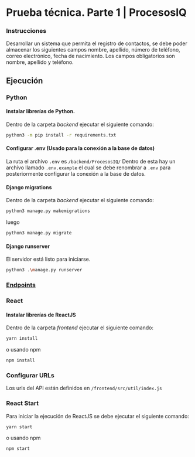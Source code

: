 # Prueba técnica. Parte 1 | ProcesosIQ

### Instrucciones

Desarrollar un sistema que permita el registro de contactos, se debe poder almacenar los siguientes campos nombre, apellido, número de teléfono, correo electrónico, fecha de nacimiento. Los campos obligatorios son nombre, apellido y teléfono.

## Ejecución

### Python

#### Instalar librerías de Python.

Dentro de la carpeta _backend_ ejecutar el siguiente comando:

```bash
python3 -m pip install -r requirements.txt
```

#### Configurar .env (Usado para la conexión a la base de datos)

La ruta el archivo `.env` es `/backend/ProcesosIQ/`
Dentro de esta hay un archivo llamado `.env.example` el cual se debe renombrar a `.env` para posteriormente configurar la conexión a la base de datos.

#### Django migrations

Dentro de la carpeta _backend_ ejecutar el siguiente comando:

```bash
python3 manage.py makemigrations
```

luego

```bash
python3 manage.py migrate
```

#### Django runserver

El servidor está listo para iniciarse.

```bash
python3 .\manage.py runserver
```

### [Endpoints](https://github.com/lxndr-rl/ProcesosIQ//blob/main/backend/README.md)

### React

#### Instalar librerías de ReactJS

Dentro de la carpeta _frontend_ ejecutar el siguiente comando:

```bash
yarn install
```

o usando npm

```bash
npm install
```

### Configurar URLs

Los urls del API están definidos en `/frontend/src/util/index.js`

### React Start

Para iniciar la ejecución de ReactJS se debe ejecutar el siguiente comando:

```bash
yarn start
```

o usando npm

```bash
npm start
```
